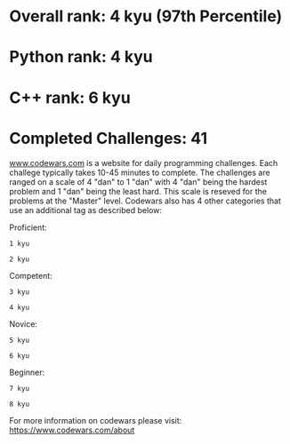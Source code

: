 # Overall rank: 4 kyu (97th Percentile)
# Python rank: 4 kyu
# C++ rank: 6 kyu
# Completed Challenges: 41

www.codewars.com is a website for daily programming challenges.  Each challege typically takes 10-45 minutes to complete.  The challenges are ranged on a scale of 4 "dan" to 1 "dan" with 4 "dan" being the hardest problem and 1 "dan" being the least hard.  This scale is reseved for the problems at the "Master" level.  Codewars also has 4 other categories that use an additional tag as described below:

  Proficient:

    1 kyu

    2 kyu


  Competent:
  
    3 kyu
    
    4 kyu
    
  Novice:
  
    5 kyu
    
    6 kyu
    
  Beginner:
  
    7 kyu
    
    8 kyu
    
    
 For more information on codewars please visit: https://www.codewars.com/about
  
